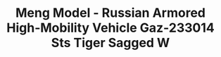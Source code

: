---
layout: product
title: "Meng Model - Russian Armored High-Mobility Vehicle Gaz-233014 Sts Tiger Sagged W"
price: "2600" 
desc: "N/A"
img_path: "/assets/img/MM-SPS--025.jpg"
brand: "N/A"
available: false
special_offer: false
new: false
soon: false
cat: "010000"
subcat: "011000"
subsubcat: "0N/A"
sifra: "MM-SPS--025"
---